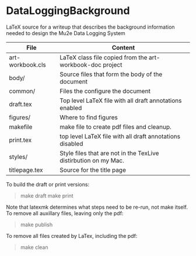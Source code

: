 # DataLoggingBackground
LaTeX source for a writeup that describes the background information needed to design the Mu2e Data Logging System

| File             | Content |
| --- | --- |
| art-workbook.cls | LaTeX class file copied from the art-workbook-doc project |
| body/            | Source files that form the body of the document |
| common/          | Files the configure the document  |
| draft.tex        | Top level LaTeX file with all draft annotations enabled  |
| figures/         | Where to find figures  |
| makefile         | make file to create pdf files and cleanup.  |
| print.tex        | top level LaTeX file with all draft annotations disabled  |
| styles/          | Style files that are not in the TexLive distirbution on my Mac.  |
| titlepage.tex    | Source for the title page

To build the draft or print versions:
> make draft
> make print

Note that latexmk determines what steps need to be re-run, not make itself.
To remove all auxillary files, leaving only the pdf:
> make publish

To remove all files created by LaTex, including the pdf:
> make clean
